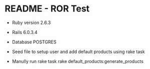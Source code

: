 # README - ROR Test 


* Ruby version 2.6.3

* Rails 6.0.3.4

* Database POSTGRES

* Seed file to setup user and add default products using rake task
* Manully run rake task rake default_products:generate_products
